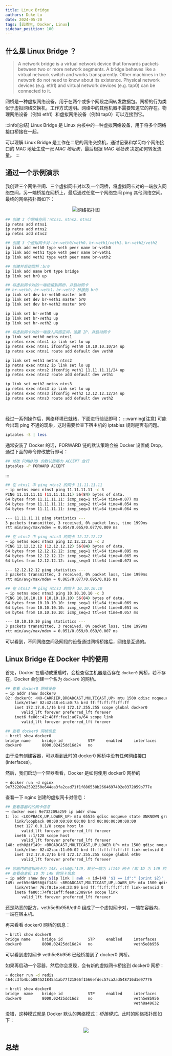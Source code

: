 ```yaml
---
title: Linux Bridge
authors: Duke Lu
date: 2024-05-20
tags: [云原生, Docker, Linux]
sidebar_position: 100
---
```


## 什么是 Linux Bridge ？

> A network bridge is a virtual network device that forwards packets between two or more network segments. A bridge behaves like a virtual network switch and works transparently. Other machines in the network do not need to know about its existence. Physical network devices (e.g. eth1) and virtual network devices (e.g. tap0) can be connected to it.

网桥是一种虚拟网络设备，用于在两个或多个网段之间转发数据包。网桥的行为类似于虚拟网络交换机，工作方式透明。网络中的其他机器不需要知道它的存在。物理网络设备（例如 eth1）和虚拟网络设备（例如 tap0）可以连接到它。

:::info[总结]
Linux Bridge 是 Linux 内核中的一种虚拟网络设备，用于将多个网络接口桥接在一起。<br/>

可以理解 Linux Bridge 是工作在二层的网络交换机，通过记录和学习每个网络接口的 MAC 地址生成一张 *MAC 地址表*，最后根据 *MAC 地址表* 决定如何转发流量。
:::

## 通过一个示例演示

我创建三个网络空间、三个虚拟网卡对以及一个网桥，将虚拟网卡对的一端放入网络空间，另一端桥接在网桥上，最后通过任意一个网络空间 ping 其他网络空间。最终的网络拓扑图如下：

<center>

![网络拓扑图](https://github.com/iDukeLu/iDukeLu.github.io/blob/main/static/excalidraw/docker/linux_bridge.excalidraw.png?raw=true)

</center>

```sh
## 创建 3 个网络空间：ntns1、ntns2、ntns3
ip netns add ntns1
ip netns add ntns2
ip netns add ntns3

## 创建 3 个虚拟网卡对：br-veth0/veth0、br-veth1/veth1、br-veth2/veth2
ip link add veth0 type veth peer name br-veth0
ip link add veth1 type veth peer name br-veth1
ip link add veth2 type veth peer name br-veth2

## 创建并启动网桥：br0
ip link add name br0 type bridge
ip link set br0 up

## 将虚拟网卡对的一端桥接到网桥，并启动网卡
## br-veth0、br-veth1、br-veth2 桥接到 br0
ip link set dev br-veth0 master br0
ip link set dev br-veth1 master br0
ip link set dev br-veth2 master br0

ip link set br-veth0 up
ip link set br-veth1 up
ip link set br-veth2 up

## 将虚拟网卡对的一端放入网络空间，设置 IP，并启动网卡
ip link set veth0 netns ntns1
ip netns exec ntns1 ip link set lo up
ip netns exec ntns1 ifconfig veth0 10.10.10.10/24 up
ip netns exec ntns1 route add default dev veth0

ip link set veth1 netns ntns2
ip netns exec ntns2 ip link set lo up
ip netns exec ntns2 ifconfig veth1 11.11.11.11/24 up
ip netns exec ntns2 route add default dev veth1

ip link set veth2 netns ntns3
ip netns exec ntns3 ip link set lo up
ip netns exec ntns3 ifconfig veth2 12.12.12.12/24 up
ip netns exec ntns3 route add default dev veth2
```
<br/>

经过一系列操作后，网络环境已就绪，下面进行验证即可：
:::warning[注意]
可能会出现 ping 不通的现象，这时需要检查下宿主机的 iptables 规则是否有问题。
```sh
iptables -S | less
```

通常安装了 Docker 的话，FORWARD 链的默认策略会被 Docker 设置成 Drop，通过下面的命令修改放行即可：
```sh
## 修改 FORWARD 的默认策略为 ACCEPT 放行
iptables -P FORWARD ACCEPT
```

:::
```sh
## 在 ntns1 中 ping ntns2 的网卡 11.11.11.11
~ ip netns exec ntns1 ping 11.11.11.11 -c 3
PING 11.11.11.11 (11.11.11.11) 56(84) bytes of data.
64 bytes from 11.11.11.11: icmp_seq=1 ttl=64 time=0.077 ms
64 bytes from 11.11.11.11: icmp_seq=2 ttl=64 time=0.054 ms
64 bytes from 11.11.11.11: icmp_seq=3 ttl=64 time=0.064 ms

--- 11.11.11.11 ping statistics ---
3 packets transmitted, 3 received, 0% packet loss, time 1999ms
rtt min/avg/max/mdev = 0.054/0.065/0.077/0.009 ms

## 在 ntns2 中 ping ntns3 的网卡 12.12.12.12
~ ip netns exec ntns2 ping 12.12.12.12 -c 3
PING 12.12.12.12 (12.12.12.12) 56(84) bytes of data.
64 bytes from 12.12.12.12: icmp_seq=1 ttl=64 time=0.095 ms
64 bytes from 12.12.12.12: icmp_seq=2 ttl=64 time=0.065 ms
64 bytes from 12.12.12.12: icmp_seq=3 ttl=64 time=0.073 ms

--- 12.12.12.12 ping statistics ---
3 packets transmitted, 3 received, 0% packet loss, time 1999ms
rtt min/avg/max/mdev = 0.065/0.077/0.095/0.016 ms

## 在 ntns3 中 ping ntns3 的网卡 10.10.10.10
~ ip netns exec ntns3 ping 10.10.10.10 -c 3
PING 10.10.10.10 (10.10.10.10) 56(84) bytes of data.
64 bytes from 10.10.10.10: icmp_seq=1 ttl=64 time=0.069 ms
64 bytes from 10.10.10.10: icmp_seq=2 ttl=64 time=0.051 ms
64 bytes from 10.10.10.10: icmp_seq=3 ttl=64 time=0.057 ms

--- 10.10.10.10 ping statistics ---
3 packets transmitted, 3 received, 0% packet loss, time 1999ms
rtt min/avg/max/mdev = 0.051/0.059/0.069/0.007 ms
```
可以看到，不同网络空间及网段的设备通过网桥桥接后，网络是互通的。

## Linux Bridge 在 Docker 中的使用

首先，Docker 在启动或重启时，会检查宿主机器是否存在 `docker0` 网桥，若不存在，Docker 会创建一个名为 `docker0` 的网桥。
```sh
## 查看 docker0 网络设备
~ ip addr show docker0
82: docker0: <NO-CARRIER,BROADCAST,MULTICAST,UP> mtu 1500 qdisc noqueue state DOWN group default
    link/ether 02:42:48:e1:a0:7a brd ff:ff:ff:ff:ff:ff
    inet 172.17.0.1/16 brd 172.17.255.255 scope global docker0
       valid_lft forever preferred_lft forever
    inet6 fe80::42:48ff:fee1:a07a/64 scope link
       valid_lft forever preferred_lft forever

## 查看 docker0 网桥信息
~ brctl show docker0
bridge name	    bridge id           STP     enabled	    interfaces
docker0		    8000.02425dd16d24   no
```
由于没有创建容器，可以看到此时的 docker0 网桥中没有任何网络接口 (interfaces)。
<br/>

然后，我们启动一个容器看看，Docker 是如何使用 docker0 网桥的
```
~ docker run -d nginx
9e732209a2592250e644ea3fa2cad71f1f886530b2664697402e0372059b777e
```

查看一下 nginx 创建的虚拟网卡对信息：
```sh {9-12,17-20}
## 查看容器内的网卡信息
～ docker exec 9e732209a259 ip addr show
1: lo: <LOOPBACK,UP,LOWER_UP> mtu 65536 qdisc noqueue state UNKNOWN group default qlen 1000
    link/loopback 00:00:00:00:00:00 brd 00:00:00:00:00:00
    inet 127.0.0.1/8 scope host lo
       valid_lft forever preferred_lft forever
    inet6 ::1/128 scope host
       valid_lft forever preferred_lft forever
148: eth0@if149: <BROADCAST,MULTICAST,UP,LOWER_UP> mtu 1500 qdisc noqueue state UP group default
    link/ether 02:42:ac:11:00:02 brd ff:ff:ff:ff:ff:ff link-netnsid 0
    inet 172.17.0.2/16 brd 172.17.255.255 scope global eth0
       valid_lft forever preferred_lft forever

## 容器内的虚拟网卡为 148: eth0@if149，故另一端为 if149 网卡 (即 ID 为 149 的网卡)
## 查看宿主机 ID 为 149 的网卡信息
~ ip addr show dev $(ip link | awk -v id=149 '$1 == id":" {print $2}' | cut -d'@' -f1)
149: veth5e8b956@if148: <BROADCAST,MULTICAST,UP,LOWER_UP> mtu 1500 qdisc noqueue master docker0 state UP group default
    link/ether 76:f8:1e:e8:23:89 brd ff:ff:ff:ff:ff:ff link-netnsid 0
    inet6 fe80::74f8:1eff:fee8:2389/64 scope link
       valid_lft forever preferred_lft forever
```
还是熟悉的配方，veth5e8b956/eth0 组成了一个虚拟网卡对，一端在容器内，一端在宿主机。
<br/>

再来看看 docker0 网桥的信息：
```sh
~ brctl show docker0
bridge name	    bridge id           STP     enabled	    interfaces
docker0		    8000.02425dd16d24   no                  veth5e8b956
```
可以看到虚拟网卡 veth5e8b956 已经桥接到了 docker0 网桥。
<br/>

如果再启动一个容器，然后你会发现，会有新的虚拟网卡桥接到 docker0 网桥：
```sh
~ docker run -d redis
464cc3fb4bcb884521845a1ab77f21866f1566efdec57ca2ad548716d1e97776

~ brctl show docker0
bridge  name    bridge id           STP     enabled     interfaces
docker0         8000.02425dd16d2    no                  veth5e8b956
                                                        veth8a49632
```
没错，这种模式就是 Docker 默认的网络模式：*桥接模式*。此时的网络拓扑图如下：

<center>

![](https://github.com/iDukeLu/iDukeLu.github.io/blob/main/static/excalidraw/docker/linux_bridge_in_docker.excalidraw.png?raw=true)

</center>

## 总结